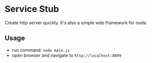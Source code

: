 # Service Stub

Create http server quickly. It's also a simple web framework for node.

## Usage

+ run command: ```node main.js```
+ open browser and navigate to ```http://localhost:8899```
